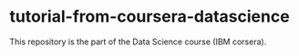 # tutorial-from-coursera-datascience
This repository is the part of the Data Science course (IBM corsera).
